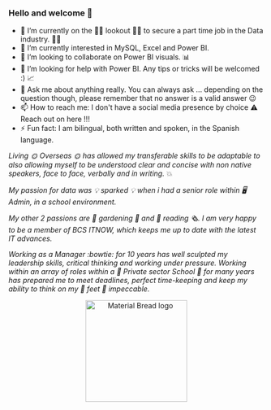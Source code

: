### Hello and welcome 👋



- 🔭 I’m currently on the :female_detective: lookout :female_detective: to secure a part time job in the Data industry. :woman_juggling:
- 🌱 I’m currently interested in MySQL, Excel and Power BI.
- 👯 I’m looking to collaborate on Power BI visuals. :bar_chart:
- 🤔 I’m looking for help with Power BI. Any tips or tricks will be welcomed :) :chart_with_upwards_trend:
- 💬 Ask me about anything really. You can always ask ... depending on the question though, please remember that no answer is a valid answer :wink:
- 📫 How to reach me: I don't have a social media presence by choice :warning: Reach out on here !!!
- ⚡ Fun fact: I am bilingual, both written and spoken, in the Spanish language.

*Living :sun_with_face: Overseas :sun_with_face: has allowed my transferable skills to be adaptable to also allowing myself to be understood clear and concise with non native speakers, face to face, verbally and in writing.* :boom:


*My passion for data was :bulb: sparked :bulb: when i had a senior role within :desktop_computer: Admin, in a school environment.*

*My other 2 passions are :seedling: gardening :sunflower: and :book: reading :newspaper_roll:. I am very happy to be a member of BCS ITNOW, which keeps me up to date with the latest IT advances.*

*Working as a Manager :bowtie: for 10 years has well sculpted my leadership skills, critical thinking and working under pressure. Working within an array of roles within a :school: Private sector School :school: for many years has prepared me to meet deadlines, perfect time-keeping and keep my ability to think on my :footprints: feet :footprints: impeccable.* 


<p align="center" style="margin-bottom: 0px !important;">
<img width="200" src="https://user-images.githubusercontent.com/130657071/232028684-d3f57bdb-3864-4150-b966-fea716887b27.png" alt="Material Bread logo" align="center">
</p>


  

